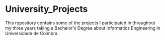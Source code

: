 # University_Projects
This repository contains some of the projects I participated in throughout my three years taking a Bachelor's Degree about Informatics Engineering in Universidade de Coimbra.
